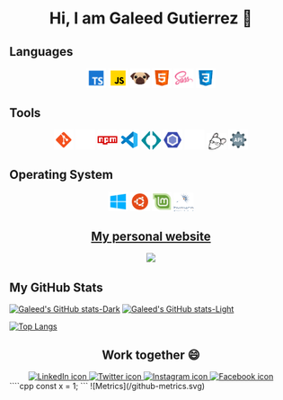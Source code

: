 <!-- markdownlint-disable MD013 MD033 MD045 MD010 -->

<h1 align="center"> Hi, I am Galeed Gutierrez 👋 </h1>

## Languages

<div align="center">
		<code><img width="35px" src="./assets/languages/ts-icon.webp"></code>
		<code><img width="35px" src="./assets/languages/JavaScript-icon.webp"></code>
		<code><img width="35px" src="./assets/languages/pugjs-icon.webp"></code>
		<code><img width="35px" src="./assets/languages/html-icon.webp"></code>
		<code><img width="35px" src="./assets/languages/sass-icon.webp"></code>
		<code><img width="35px" src="./assets/languages/css-icon.webp"></code>
</div>

## Tools

<div align="center">
		<code><img width="35px" src="./assets/distributed-version-control/git-icon.webp"></code>
		<code><img width="35px" src="./assets/tools/github-white-icon.webp"></code>
		<code><img width="35px" src="./assets/package-manager/npm-icon.webp"></code>
		<code><img width="35px" src="./assets/tools/vscode-icon.webp"></code>
		<code><img width="35px" src="./assets/tools/codestram-icon.webp"></code>
		<code><img width="35px" src="./assets/tools/eslint-icon.webp"></code>
		<code><img width="35px" src="./assets/tools/stylelint-white-icon.svg"></code>
		<code><img width="35px" src="./assets/tools/editorconfig-icon.webp"></code>
		<code><img width="35px" src="./assets/languages/api-rest-icon.webp"></code>
</div>

## Operating System

<div align="center">
		<code><img width="35px" src="./assets/operating-system/windows-10-icon.webp"></code>
		<code><img width="35px" src="./assets/operating-system/ubuntu-icon.webp"></code>
		<code><img width="35px" src="./assets/operating-system/linux-mint-icon.webp"></code>
		<code><img width="35px" src="./assets/operating-system/huayra-linux-icon.webp"></code>
</div>

<h2 align="center"><a href="https://galeedgutierrez.com/">My personal website</a></h2>
<div align="center">
		<img src="./assets/personal-website/website.gif" with="800px">
</div>

## My GitHub Stats

[![Galeed's GitHub stats-Dark](https://github-readme-stats.vercel.app/api?username=galeedgutierrez&show_icons=true&theme=dark#gh-dark-mode-only)](https://github.com/galeedgutierrez/github-readme-stats#gh-dark-mode-only)
[![Galeed's GitHub stats-Light](https://github-readme-stats.vercel.app/api?username=galeedgutierrez&show_icons=true&theme=default#gh-light-mode-only)](https://github.com/galeedgutierrez/github-readme-stats#gh-light-mode-only)

[![Top Langs](https://github-readme-stats.vercel.app/api/top-langs/?username=galeedgutierrez&langs_count=6&hide=less,stylus,php,java,c++&layout=compact)](https://github.com/galeedgutierrez/github-readme-stats)

<h2 align="center"> Work together 😄 </h2>

<div align="center">
		<a href="https://www.linkedin.com/in/galeedgutierrez/">
				<img src="https://img.shields.io/badge/LinkedIn-0077B5?style=for-the-badge&logo=linkedin&logoColor=white" alt="LinkedIn icon">
		</a>
		<a href="https://twitter.com/GutierrezGaleed">
				<img src="https://img.shields.io/badge/Twitter-1DA1F2?style=for-the-badge&logo=twitter&logoColor=white" alt="Twitter icon">
		</a>
		<a href="https://www.instagram.com/galeedgutierrez/">
				<img src="https://img.shields.io/badge/Instagram-E4405F?style=for-the-badge&logo=instagram&logoColor=white" alt="Instagram icon">
		</a>
		<a href="https://www.facebook.com/GaleedGutierrez">
				<img src="https://img.shields.io/badge/Facebook-1877F2?style=for-the-badge&logo=facebook&logoColor=white" alt="Facebook icon">
		</a>
</div>
````cpp
const x = 1;
```
![Metrics](/github-metrics.svg)
